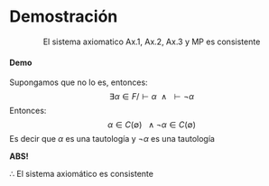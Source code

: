 # Demostración

$$
\text{El sistema axiomatico $\text{Ax.1, Ax.2, Ax.3 y MP}$ es consistente}
$$

#### Demo

Supongamos que no lo es, entonces:
$$
\exists\alpha \in F / \vdash \alpha ~~\land ~~\vdash \neg \alpha
$$
Entonces:
$$
\alpha \in C(\emptyset) ~~ \land \neg \alpha \in  C(\emptyset)
$$
Es decir que $\alpha$ es una tautología y $\neg \alpha$ es una tautología

**ABS!**

$\therefore$ El sistema axiomático es consistente

